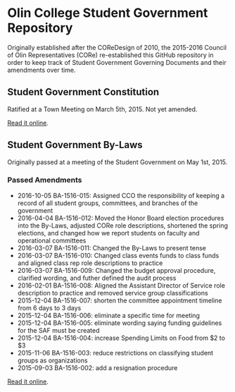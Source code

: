 # Olin College Student Government Repository
Originally established after the COReDesign of 2010, the 2015-2016 Council of
Olin Representatives (CORe) re-established this GitHub repository in order to
keep track of Student Government Governing Documents and their amendments over
time.

## Student Government Constitution
Ratified at a Town Meeting on March 5th, 2015.
Not yet amended.

[Read it online](https://github.com/olin/studentgovernment/blob/master/student_government_constitution.md).

## Student Government By-Laws
Originally passed at a meeting of the Student Government on May 1st, 2015.
### Passed Amendments
- 2016-10-05 BA-1516-015: Assigned CCO the responsibility of keeping a record of all student groups, committees, and branches of the government
- 2016-04-04 BA-1516-012: Moved the Honor Board election procedures into the By-Laws, adjusted CORe role descriptions, shortened the spring elections, and changed how we report students on faculty and operational committees
- 2016-03-07 BA-1516-011: Changed the By-Laws to present tense
- 2016-03-07 BA-1516-010: Changed class events funds to class funds and aligned class rep role descriptions to practice
- 2016-03-07 BA-1516-009: Changed the budget approval procedure, clarified wording, and futher defined the audit process
- 2016-02-01 BA-1516-008: Aligned the Assistant Director of Service role description to practice and removed service group classifications
- 2015-12-04 BA-1516-007: shorten the committee appointment timeline from 6 days to 3 days
- 2015-12-04 BA-1516-006: eliminate a specific time for meeting
- 2015-12-04 BA-1516-005: eliminate wording saying funding guidelines for the SAF must be created
- 2015-12-04 BA-1516-004: increase Spending Limits on Food from $2 to $3
- 2015-11-06 BA-1516-003: reduce restrictions on classifying student groups as organizations
- 2015-09-03 BA-1516-002: add a resignation procedure

[Read it online](https://github.com/olin/studentgovernment/blob/master/student_government_bylaws.md).
